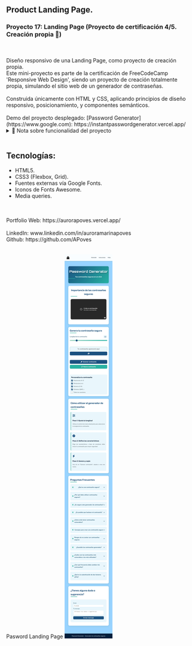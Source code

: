 ## Product Landing Page.
### Proyecto 17: Landing Page (Proyecto de certificación 4/5. Creación propia 🎯)
<br>
<br>
Diseño responsivo de una Landing Page, como proyecto de creación propia.
<br>
Este mini-proyecto es parte de la certificación de FreeCodeCamp 'Responsive Web Design', siendo un proyecto de creación totalmente propia, simulando el sitio web de un generador de contraseñas.
<br>
<br>
Construida únicamente con HTML y CSS, aplicando principios de diseño responsivo, posicionamiento, y componentes semánticos.
<br>
<br>
Demo del proyecto desplegado: [Password Generator](https://www.google.com): https://instantpasswordgenerator.vercel.app/

<details>
  <summary>📌 Nota sobre funcionalidad del proyecto</summary>
  <p>

    Este proyecto es una simulación sencilla realizada con <strong>HTML y CSS</strong>, por lo que <strong>no</strong> es un proyecto funcional. 

  </p>
</details>

<br>

## Tecnologías:
- HTML5.
- CSS3 (Flexbox, Grid).
- Fuentes externas vía Google Fonts.
- Iconos de Fonts Awesome.
- Media queries.

<br>
<br>
Portfolio Web: https://aurorapoves.vercel.app/
<br>
<br>
LinkedIn: www.linkedin.com/in/auroramarinapoves
<br>
Github: https://github.com/APoves
<br>
<br>

Pasword Landing Page
![Pasword Landing Page](https://github.com/APoves/Responsive-Web-Design/blob/main/17.%20Product%20Landing%20Page/password%20landing%20page.jpg)
<br>

